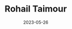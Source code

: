 ---
date: "2023-05-26"
title: Rohail Taimour
toc: false      
type: landing

# Your landing page sections - add as many different content blocks as you like
sections:
  - block: hero
    id: hero-section
    content:
      title: "Hello, I'm Rohail Taimour"
      subtitle: "Welcome to my website!"
      text: "I'm a software engineer with a passion for drumming, data science and machine learning. Here you'll find my blog posts, projects, and more."
      image:
        filename: "covers/webResult.JPG"
        focal_point: "Smart"
        preview_only: false
      avatar: true  # Set this to true to make the image an avatar
---